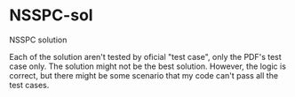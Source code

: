 # NSSPC-sol
NSSPC solution

Each of the solution aren't tested by oficial "test case", only the PDF's test case only. The solution might not be the best solution. However, the logic is correct, but there might be some scenario that my code can't pass all the test cases.
